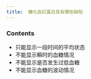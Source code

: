 ```yaml
---
title:  糖化血红蛋白具有哪些缺陷
--- 
```


### Contents
- 只能显示一段时间的平均状态
- 不能显示瞬时的血糖情况
- 不能显示是否发生过低血糖
- 不能显示血糖的波动情况
